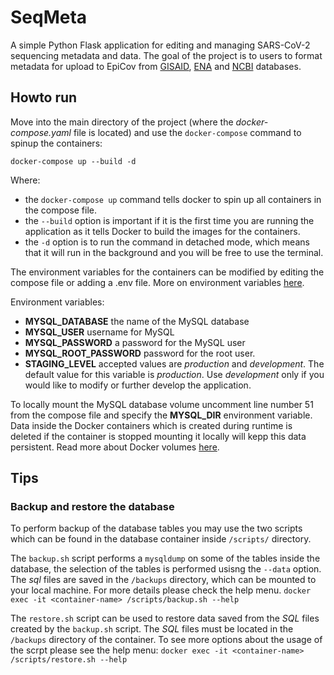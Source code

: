 # SeqMeta

A simple Python Flask application for editing and managing SARS-CoV-2 sequencing metadata and data. The goal of the project is to users to format metadata for upload to EpiCov from [GISAID](https://www.gisaid.org/), [ENA](https://www.ebi.ac.uk/ena/browser/home) and [NCBI](https://www.ncbi.nlm.nih.gov) databases.


## Howto run

Move into the main directory of the project (where the *docker-compose.yaml* file is located) and use the `docker-compose` command to spinup the containers:

`docker-compose up --build -d`

Where:
- the `docker-compose up` command tells docker to spin up all containers in the compose file.
- the `--build` option is important if it is the first time you are running the application as it tells Docker to build the images for the containers.
- the `-d` option is to run the command in detached mode, which means that it will run in the background and you will be free to use the terminal.


The environment variables for the containers can be modified by editing the compose file or adding a .env file. More on environment variables [here](https://docs.docker.com/compose/environment-variables/).

Environment variables:
- **MYSQL_DATABASE** the name of the MySQL database
- **MYSQL_USER** username for MySQL
- **MYSQL_PASSWORD** a password for the MySQL user
- **MYSQL_ROOT_PASSWORD** password for the root user.
- **STAGING_LEVEL** accepted values are *production* and *development*. The default value for this variable is *production*. Use *development* only if you would like to modify or further develop the application. 


To locally mount the MySQL database volume uncomment line number 51 from the compose file and specify the **MYSQL_DIR** environment variable. Data inside the Docker containers which is created during runtime is deleted if the container is stopped mounting it locally will kepp this data persistent. Read more about Docker volumes [here](https://docs.docker.com/storage/volumes/).




## Tips


### Backup and restore the database

To perform backup of the database tables you may use the two scripts which can be found in the database container inside `/scripts/` directory.

The `backup.sh` script performs a `mysqldump` on some of the tables inside the database, the selection of the tables is performed usisng the `--data` option. The *sql* files are saved in the `/backups` directory, which can be mounted to your local machine. For more details please check the help menu.
`docker exec -it <container-name> /scripts/backup.sh --help`


The `restore.sh` script can be used to restore data saved from the *SQL* files created by the `backup.sh` script. The *SQL* files must be located in the `/backups` directory of the container. To see more options about the usage of the scrpt please see the help menu:
`docker exec -it <container-name> /scripts/restore.sh --help`

